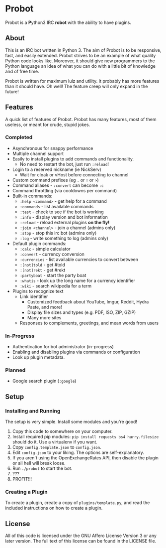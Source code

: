 Probot
======

Probot is a **P**ython3 IRC **robot** with the ability to have plugins.

About
-----
This is an IRC bot written in Python 3.
The aim of Probot is to be responsive, fast, and easily extended.  Probot strives
to be an example of what quality Python code looks like.  Moreover, it should give 
new programmers to the Python language an idea of what you can do with a little
bit of knowledge and of free time.

Probot is written for maximum lulz and utility.  It probably has more features
than it should have. Oh well! The feature creep will only expand in the future!

Features
--------
A quick list of features of Probot. Probot has many features, most of them useless,
or meant for crude, stupid jokes.

### Completed
- Asynchronous for snappy performance
- Multiple channel support
- Easily to install plugins to add commands and functionality.
    - No need to restart the bot, just run `:reload`!
- Login to a reserved nickname (ie NickServ)
    - Wait for cloak or vHost before connecting to channel
- Custom command prefixes (eg `.` or `!` or `>`)
- Command aliases - `:convert` can become `:c`
- Command throttling (via cooldowns per command)
- Built-in commands:
    - `:help <command>` - get help for a command
    - `:commands` - list available commands
    - `:test` - check to see if the bot is working
    - `:info` - display version and bot information
    - `:reload` - reload external plugins **on the fly!**
    - `:join <channel>` - join a channel (admins only)
    - `:stop` - stop this irc bot (admins only)
    - `:log` - write something to log (admins only)
- Default plugin commands:
    - `:calc` - simple calculator
    - `:convert` - currency conversion
    - `:currencies` - list available currencies to convert between
    - `:[not]told` - get #told
    - `:[not]rekt` - get #rekt
    - `:partyboat` - start the party boat
    - `:whatis` - look up the long name for a currency identifier
    - `:wiki` - search wikipedia for a term
- Plugins to recognize text
    - Link identifier
        - Customized feedback about YouTube, Imgur, Reddit, Hydra Paste, and
          more!
        - Display file sizes and types (e.g. PDF, ISO, ZIP, GZIP)
        - Many more sites
    - Responses to complements, greetings, and mean words from users

### In-Progress
- Authentication for bot administrator (in-progress)
- Enabling and disabling plugins via commands or configuration
- Look up plugin metadata.

### Planned
- Google search plugin (`:google`)

Setup
-----

### Installing and Running
The setup is very simple. Install some modules and you're good!
1) Copy this code to somewhere on your computer.
2) Install required pip modules: `pip install requests bs4 hurry.filesize` should do it. Use a virtualenv if you want.
3) Copy `config.template.json` to `config.json`.
4) Edit `config.json` to your liking. The options are self-explanatory.
5) If you aren't using the OpenExchangeRates API, then disable the plugin or all hell will break loose.
6) Run `./probot` to start the bot.
7) ???
8) PROFIT!!!

### Creating a Plugin
To create a plugin, create a copy of `plugins/template.py`, and read the included
instructions on how to create a plugin.

License
-------
All of this code is licensed under the GNU Affero License Version 3 or any later
version. The full text of this license can be found in the LICENSE file.
